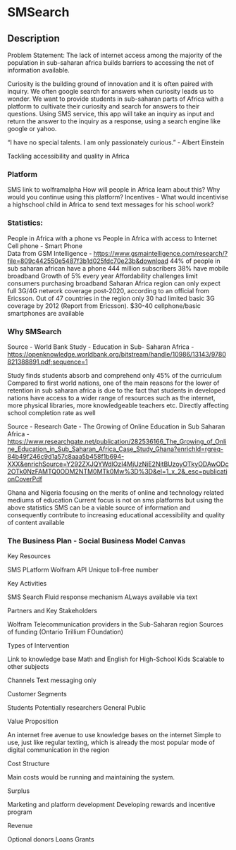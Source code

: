 # SMSearch

## Description

Problem Statement: The lack of internet access among the majority of the population in sub-saharan africa builds barriers to accessing the net of information available.

Curiosity is the building ground of innovation and it is often paired with inquiry. We often google search for answers when curiosity
leads us to wonder. We want to provide students in sub-saharan parts of Africa with a platform to cultivate their curiosity and search for answers to their questions. Using SMS service, this app will take an inquiry as input and return the answer to the inquiry as a response, using a search engine
like google or yahoo. 

“I have no special talents. I am only passionately curious.” - Albert Einstein

Tackling accessibility and quality in Africa

### Platform

SMS link to wolframalpha
How will people in Africa learn about this?
Why would you continue using this platform? 
	Incentives - What would incentivise a highschool child in Africa to send text messages for his school work?
  
### Statistics: 

People in Africa with a phone vs People in Africa with access to Internet 
  Cell phone - Smart Phone  
  Data from GSM Intelligence - https://www.gsmaintelligence.com/research/?file=809c442550e5487f3b1d025fdc70e23b&download
  44% of people in sub saharan african have a phone 
  444 million subscribers 
  38% have mobile broadband 
  Growth of 5% every year 
  Affordability challenges limit consumers purchasing broadband 
  Saharan Africa region can only expect full 3G/4G network coverage post-2020, according to an official from Ericsson.
  Out of 47 countries in the region only 30 had limited basic 3G coverage by 2012 (Report from Ericsson).
  $30-40 cellphone/basic smartphones are available
  
### Why SMSearch 

Source - World Bank Study - Education in Sub- Saharan Africa - https://openknowledge.worldbank.org/bitstream/handle/10986/13143/9780821388891.pdf;sequence=1

Study finds students absorb and comprehend only 45% of the curriculum
Compared to first world nations, one of the main reasons for the lower of retention in sub saharan africa is due to the fact that students in developed nations have access to a wider range of resources such as the internet, more physical libraries, more knowledgeable teachers etc. 
Directly affecting school completion rate as well

Source - Research Gate - The Growing of Online Education in Sub Saharan Africa - https://www.researchgate.net/publication/282536166_The_Growing_of_Online_Education_in_Sub_Saharan_Africa_Case_Study_Ghana?enrichId=rgreq-84b49f246c9d1a57c8aaa5b458f1b694-XXX&enrichSource=Y292ZXJQYWdlOzI4MjUzNjE2NjtBUzoyOTkyODAwODc2OTk0NzFAMTQ0ODM2NTM0MTk0Mw%3D%3D&el=1_x_2&_esc=publicationCoverPdf

Ghana and Nigeria focusing on the merits of online and technology related mediums of education
Current focus is not on sms platforms but using the above statistics
	SMS can be a viable source of information and consequently contribute to increasing educational accessibility and quality of content available 


### The Business Plan - Social Business Model Canvas  

Key Resources 

SMS PLatform
Wolfram API
Unique toll-free number 

Key Activities 

SMS Search 
Fluid response mechanism 
ALways available via text 


Partners and Key Stakeholders 

Wolfram 
Telecommunication providers in the Sub-Saharan region
Sources of funding (Ontario Trillium FOundation)


Types of Intervention

Link to knowledge base
Math and English for High-School Kids 
Scalable to other subjects 

 Channels 
Text messaging only 

Customer Segments 

Students 
Potentially researchers
General Public 

Value Proposition

An internet free avenue to use knowledge bases on the internet 
Simple to use, just like regular texting, which is already the most popular mode of digital communication in the region

Cost Structure

Main costs would be running and maintaining the system. 

Surplus
 
Marketing and platform development 
Developing rewards and incentive program 

Revenue  

Optional donors
Loans 
Grants 


